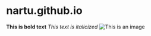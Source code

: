 # nartu.github.io
**This is bold text**
*This text is italicized*
![This is an image](https://myoctocat.com/assets/images/base-octocat.svg)
